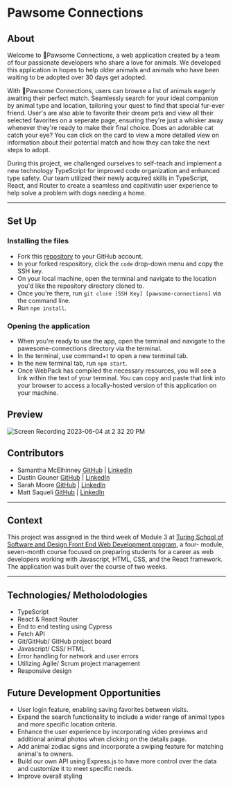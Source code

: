 # Pawsome Connections 

## About

Welcome to 🐾Pawsome Connections, a web application created by a team of four passionate developers who share a love for animals. We developed this application in hopes to help older animals and animals who have been waiting to be adopted over 30 days get adopted.

With 🐾Pawsome Connections, users can browse a list of animals eagerly awaiting their perfect match. Seamlessly search for your ideal companion by animal type and location, tailoring your quest to find that special fur-ever friend.  User's are also able to favorite their dream pets and view all their selected favorites on a seperate page, ensuring they're just a whisker away whenever they're ready to make their final choice. Does an adorable cat catch your eye? You can click on the card to view a more detailed view on information about their potential match and how they can take the next steps to adopt.

During this project, we challenged ourselves to self-teach and implement a new technology TypeScript for improved code organization and enhanced type safety. Our team utilized their newly acquired skills in TypeScript, React, and Router to create a seamless and capitivatin user experience to help solve a problem with dogs needing a home. 

---

## Set Up 

### Installing the files
 - Fork this [repository](https://github.com/dustingouner/pawsome-connections) to your GitHub account. 
 - In your forked respository, click the `code` drop-down menu and copy the SSH key.
 - On your local machine, open the terminal and navigate to the location you'd like the repository directory cloned to. 
 - Once you're there, run `git clone [SSH Key] [pawsome-connections]` via the command line.
 - Run `npm install`. 

### Opening the application
 - When you're ready to use the app, open the terminal and navigate to the pawesome-connections directory via the terminal.
 - In the terminal, use command+t to open a new terminal tab. 
 - In the new terminal tab, run `npm start`.
 - Once WebPack has compiled the necessary resources, you will see a link within the text of your terminal. You can copy and paste that link into your browser to access a locally-hosted version of this application on your machine. 

## Preview

![Screen Recording 2023-06-04 at 2 32 20 PM](https://github.com/dustingouner/pawsome-connections/assets/117230717/c29bb364-7eda-465e-9b89-d0d1784bf29d)


## Contributors

- Samantha McElhinney [GitHub](https://github.com/samanthamcelhinney) | [LinkedIn](https://www.linkedin.com/in/samantha-mcelhinney/) <br>
- Dustin Gouner  [GitHub](https://github.com/dustingouner) | [LinkedIn](https://www.linkedin.com/in/dustin-gouner/) <br>
- Sarah Moore [GitHub](https://github.com/sarahcatherine311) | [LinkedIn](https://www.linkedin.com/in/sarah-moore-a35196127/) <br>
- Matt Saqueli [GitHub](https://github.com/mattsaqueli) | [LinkedIn](https://www.linkedin.com/in/mattsaqueli/)

---

## Context
This project was assigned in the third week of Module 3 at [Turing School of Software and Design Front End Web Development program](https://frontend.turing.edu/), a four- module, seven-month course focused on preparing students for a career as web developers working with Javascript, HTML, CSS, and the React framework. The application was built over the course of two weeks.

---

## Technologies/ Metholodologies
- TypeScript
- React & React Router
- End to end testing using Cypress
- Fetch API
- Git/GitHub/ GitHub project board
- Javascript/ CSS/ HTML
- Error handling for network and user errors
- Utilizing Agile/ Scrum project management
- Responsive design

## Future Development Opportunities
- User login feature, enabling saving favorites between visits.
- Expand the search functionality to include a wider range of animal types and more specific location criteria.
- Enhance the user experience by incorporating video previews and additional animal photos when clicking on the details page. 
- Add animal zodiac signs and incorporate a swiping feature for matching animal's to owners. 
- Build our own API using Express.js to have more control over the data and customize it to meet specific needs.
- Improve overall styling
